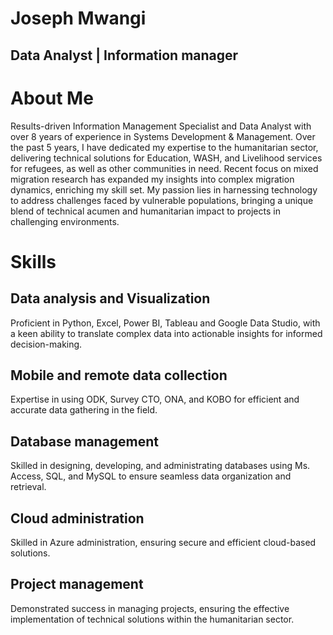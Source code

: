 # Joseph Mwangi
## Data Analyst | Information manager

# About Me
Results-driven Information Management Specialist and Data Analyst with over 8 years of experience in Systems Development & Management. Over the past 5 years, I have dedicated my expertise to the humanitarian sector, delivering technical solutions for Education, WASH, and Livelihood services for refugees, as well as other communities in need. Recent focus on mixed migration research has expanded my insights into complex migration dynamics, enriching my skill set. 
My passion lies in harnessing technology to address challenges faced by vulnerable populations, bringing a unique blend of technical acumen and humanitarian impact to projects in challenging environments.

# Skills
## Data analysis and Visualization
Proficient in Python, Excel, Power BI, Tableau and Google Data Studio, with a keen ability to translate complex data into actionable insights for informed decision-making.

## Mobile and remote data collection
Expertise in using ODK, Survey CTO, ONA, and KOBO for efficient and accurate data gathering in the field.

## Database management
Skilled in designing, developing, and administrating databases using Ms. Access, SQL, and MySQL to ensure seamless data organization and retrieval.
## Cloud administration 
Skilled in Azure administration, ensuring secure and efficient cloud-based solutions. 
## Project management
Demonstrated success in managing projects, ensuring the effective implementation of technical solutions within the humanitarian sector.

